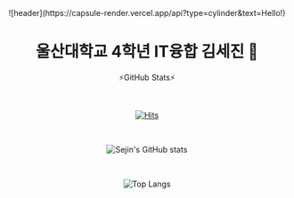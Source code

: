 <div align="center">
![header](https://capsule-render.vercel.app/api?type=cylinder&text=Hello!)

# 울산대학교 4학년 IT융합 김세진 👋

⚡GitHub Stats⚡

<br>

[![Hits](https://hits.seeyoufarm.com/api/count/incr/badge.svg?url=https%3A%2F%2Fgithub.com%2FSeJin4019%2FSeJin4019&count_bg=%2379C83D&title_bg=%23555555&icon=&icon_color=%23E7E7E7&title=hits&edge_flat=false)](https://hits.seeyoufarm.com)

<br>

![Sejin's GitHub stats](https://github-readme-stats.vercel.app/api?username=Sejin4019&show_icons=true&theme=dark)

<br>

![Top Langs](https://github-readme-stats.vercel.app/api/top-langs/?username=SeJin4019&layout=compact&theme=dark)

</div>

<!--
**SeJin4019/SeJin4019** is a ✨ _special_ ✨ repository because its `README.md` (this file) appears on your GitHub profile.

Here are some ideas to get you started:

- 🔭 I’m currently working on ...
- 🌱 I’m currently learning ...
- 👯 I’m looking to collaborate on ...
- 🤔 I’m looking for help with ...
- 💬 Ask me about ...
- 📫 How to reach me: ...
- 😄 Pronouns: ...
- ⚡ Fun fact: ...
-->
